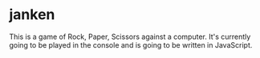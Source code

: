 # janken
This is a game of  Rock, Paper, Scissors against a computer. It's currently going to be played in the console and is going to be written in JavaScript.
